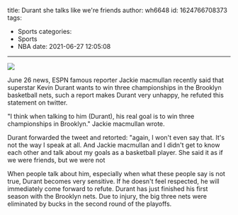 title: Durant  she talks like we're friends
author: wh6648
id: 1624766708373
tags: 
- Sports
categories: 
- Sports
- NBA
date: 2021-06-27 12:05:08
---
![](https://p0.itc.cn/q_70/images01/20210626/64adcb6f6e7f4e4db80699fe7447c707.png)


June 26 news, ESPN famous reporter Jackie macmullan recently said that superstar Kevin Durant wants to win three championships in the Brooklyn basketball nets, such a report makes Durant very unhappy, he refuted this statement on twitter.

"I think when talking to him (Durant), his real goal is to win three championships in Brooklyn." Jackie macmullan wrote.

Durant forwarded the tweet and retorted: "again, I won't even say that. It's not the way I speak at all. And Jackie macmullan and I didn't get to know each other and talk about my goals as a basketball player. She said it as if we were friends, but we were not

When people talk about him, especially when what these people say is not true, Durant becomes very sensitive. If he doesn't feel respected, he will immediately come forward to refute. Durant has just finished his first season with the Brooklyn nets. Due to injury, the big three nets were eliminated by bucks in the second round of the playoffs.

